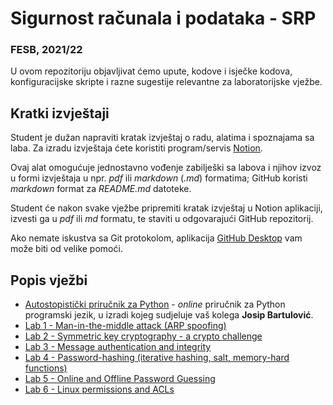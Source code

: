 # Sigurnost računala i podataka - SRP

### FESB, 2021/22

U ovom repozitoriju objavljivat ćemo upute, kodove i isječke kodova, konfiguracijske skripte i razne sugestije relevantne za laboratorijske vježbe.

## Kratki izvještaji

Student je dužan napraviti kratak izvještaj o radu, alatima i spoznajama sa laba. Za izradu izvještaja ćete koristiti program/servis [Notion](https://www.notion.so).

Ovaj alat omogućuje jednostavno vođenje zabilješki sa labova i njihov izvoz u formi izvještaja u npr. _pdf_ ili _markdown_ (_.md_) formatima; GitHub koristi _markdown_ format za _README.md_ datoteke.

Student će nakon svake vježbe pripremiti kratak izvještaj u Notion aplikaciji, izvesti ga u _pdf_ ili _md_ formatu, te staviti u odgovarajući GitHub repozitorij.

Ako nemate iskustva sa Git protokolom, aplikacija [GitHub Desktop](https://desktop.github.com/) vam može biti od velike pomoći.

## Popis vježbi

- [Autostopistički priručnik za Python](https://github.com/JBarti/PyOpen) - *online* priručnik za Python programski jezik, u izradi kojeg sudjeluje vaš kolega **Josip Bartulović**.
- [Lab 1 - Man-in-the-middle attack (ARP spoofing)](instructions/lab-1.md)
- [Lab 2 - Symmetric key cryptography - a crypto challenge](instructions/lab-2.md)
- [Lab 3 - Message authentication and integrity](instructions/lab-3.md)
- [Lab 4 - Password-hashing (iterative hashing, salt, memory-hard functions)](instructions/lab-4.md)
- [Lab 5 - Online and Offline Password Guessing](instructions/lab-5.md)
- [Lab 6 - Linux permissions and ACLs](instructions/lab-6.md)